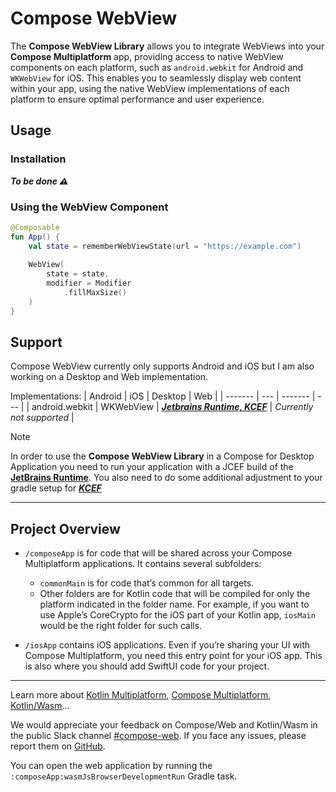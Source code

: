 # Compose WebView

The **Compose WebView Library** allows you to integrate WebViews into your **Compose Multiplatform** app, providing access to native WebView components on each platform, such as `android.webkit` for Android and `WKWebView` for iOS. This enables you to seamlessly display web content within your app, using the native WebView implementations of each platform to ensure optimal performance and user experience.

## Usage

### Installation

***To be done ⚠️***

### Using the WebView Component

```kotlin
@Composable
fun App() {
    val state = rememberWebViewState(url = "https://example.com")
  
    WebView(
        state = state,
        modifier = Modifier
            .fillMaxSize()
    )
}
```

## Support

Compose WebView currently only supports Android and iOS but I am also working on a Desktop and Web implementation.

Implementations:
| Android | iOS | Desktop | Web |
| ------- | --- | ------- | --- |
| android.webkit | WKWebView | [***Jetbrains Runtime, KCEF***](https://github.com/JetBrains/JetBrainsRuntime?tab=readme-ov-file#why-use-jetbrains-runtime) | *Currently not supported* |

> [!NOTE]
> In order to use the **Compose WebView Library** in a Compose for Desktop Application you need to run your application with a JCEF build of the [**JetBrains Runtime**](https://github.com/JetBrains/JetBrainsRuntime). You also need to do some additional adjustment to your gradle setup for [***KCEF***](https://github.com/DatL4g/KCEF/blob/master/COMPOSE.md#flags) 

---

## Project Overview

* `/composeApp` is for code that will be shared across your Compose Multiplatform applications.
  It contains several subfolders:
  - `commonMain` is for code that’s common for all targets.
  - Other folders are for Kotlin code that will be compiled for only the platform indicated in the folder name.
    For example, if you want to use Apple’s CoreCrypto for the iOS part of your Kotlin app,
    `iosMain` would be the right folder for such calls.

* `/iosApp` contains iOS applications. Even if you’re sharing your UI with Compose Multiplatform, 
  you need this entry point for your iOS app. This is also where you should add SwiftUI code for your project.

---

Learn more about [Kotlin Multiplatform](https://www.jetbrains.com/help/kotlin-multiplatform-dev/get-started.html),
[Compose Multiplatform](https://github.com/JetBrains/compose-multiplatform/#compose-multiplatform),
[Kotlin/Wasm](https://kotl.in/wasm/)…

We would appreciate your feedback on Compose/Web and Kotlin/Wasm in the public Slack channel [#compose-web](https://slack-chats.kotlinlang.org/c/compose-web).
If you face any issues, please report them on [GitHub](https://github.com/JetBrains/compose-multiplatform/issues).

You can open the web application by running the `:composeApp:wasmJsBrowserDevelopmentRun` Gradle task.